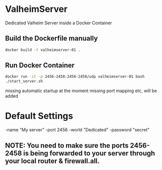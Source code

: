 # ValheimServer
Dedicated Valheim Server inside a Docker Container

## Build the Dockerfile manually
```bash  
docker build -t valheimserver-01 .     
``` 

## Run Docker Container
```bash  
docker run -it -p 2456-2458:2456-2458/udp valheimserver-01 bash
./start_server.sh
``` 
missing automatic startup at the moment
missing port mapping etc, will be added 


# Default Settings

-name "My server" 
-port 2456 
-world "Dedicated" 
-password "secret"

## NOTE: You need to make sure the ports 2456-2458 is being forwarded to your server through your local router & firewall.all.
